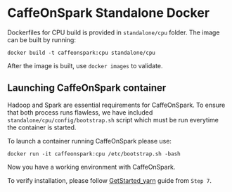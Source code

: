 # CaffeOnSpark Standalone Docker

Dockerfiles for CPU build is provided in `standalone/cpu` folder. The image can be built by running:
```
docker build -t caffeonspark:cpu standalone/cpu
```
After the image is built, use `docker images` to validate.

## Launching CaffeOnSpark container
Hadoop and Spark are essential requirements for CaffeOnSpark. To ensure that both process runs flawless, we have included `standalone/cpu/config/bootstrap.sh` script which must be run everytime the container is started.

To launch a container running CaffeOnSpark please use:
```
docker run -it caffeonspark:cpu /etc/bootstrap.sh -bash
```

Now you have a working environment with CaffeOnSpark.

To verify installation, please follow [GetStarted_yarn](https://github.com/yahoo/CaffeOnSpark/wiki/GetStarted_yarn) guide from `Step 7`.
